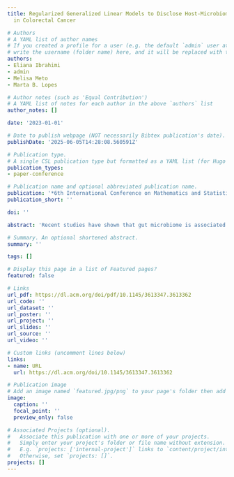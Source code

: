 ```yaml
---
title: Regularized Generalized Linear Models to Disclose Host-Microbiome Associations
  in Colorectal Cancer

# Authors
# A YAML list of author names
# If you created a profile for a user (e.g. the default `admin` user at `content/authors/admin/`), 
# write the username (folder name) here, and it will be replaced with their full name and linked to their profile.
authors:
- Eliana Ibrahimi
- admin
- Melisa Meto
- Marta B. Lopes

# Author notes (such as 'Equal Contribution')
# A YAML list of notes for each author in the above `authors` list
author_notes: []

date: '2023-01-01'

# Date to publish webpage (NOT necessarily Bibtex publication's date).
publishDate: '2025-06-05T14:28:08.560591Z'

# Publication type.
# A single CSL publication type but formatted as a YAML list (for Hugo requirements).
publication_types:
- paper-conference

# Publication name and optional abbreviated publication name.
publication: '*6th International Conference on Mathematics and Statistics*'
publication_short: ''

doi: ''

abstract: 'Recent studies have shown that gut microbiome is associated with colorectal cancer (CRC) progression and anti-cancer therapy efficacy. This study aims to optimize the ridge, elastic net, and lasso regularized generalized linear models (GLM), widely used for supervised machine learning, for multiclass classification tasks (healthy/adenoma/carcinoma). The models are applied to a benchmark gut microbiome dataset using raw and transformed data. A cross-validation procedure is used to select an optimal value for the shrinkage parameter, $\lambda$. The results show a higher accuracy of the ridge and elastic net models compared to the lasso model. We confirm known associations of several microbiome genera with CRC and adenoma. These findings are expected to contribute to the definition of CRC-microbiome signatures to be further validated in microbiome-related therapy studies.'

# Summary. An optional shortened abstract.
summary: ''

tags: []

# Display this page in a list of Featured pages?
featured: false

# Links
url_pdf: https://dl.acm.org/doi/pdf/10.1145/3613347.3613362
url_code: ''
url_dataset: ''
url_poster: ''
url_project: ''
url_slides: ''
url_source: ''
url_video: ''

# Custom links (uncomment lines below)
links:
- name: URL
  url: https://dl.acm.org/doi/10.1145/3613347.3613362

# Publication image
# Add an image named `featured.jpg/png` to your page's folder then add a caption below.
image:
  caption: ''
  focal_point: ''
  preview_only: false

# Associated Projects (optional).
#   Associate this publication with one or more of your projects.
#   Simply enter your project's folder or file name without extension.
#   E.g. `projects: ['internal-project']` links to `content/project/internal-project/index.md`.
#   Otherwise, set `projects: []`.
projects: []
---
```


